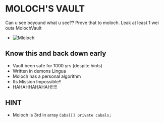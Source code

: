 # MOLOCH'S VAULT
Can u see beyound what u see?? Prove that to moloch. Leak at least 1 wei outa MolochVault

- ![Mloloch](https://media.giphy.com/media/Lr9Y5rWFIpcsTSodLj/giphy.gif)

## Know this and back down early
- Vault been safe for 1000 yrs (despite hints)
- Written in demons Lingua
- Moloch has a personal algorithm
- Its Mission Impossible!!
- HAHAHHAHAHAH!!!!!

## HINT
- Moloch is 3rd in array `Cabal[] private cabals;`
